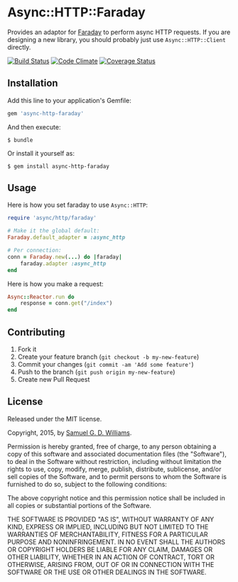 # Async::HTTP::Faraday

Provides an adaptor for [Faraday] to perform async HTTP requests. If you are designing a new library, you should probably just use `Async::HTTP::Client` directly.

[![Build Status](https://secure.travis-ci.org/socketry/async-http-faraday.svg)](http://travis-ci.org/socketry/async-http-faraday)
[![Code Climate](https://codeclimate.com/github/socketry/async-http-faraday.svg)](https://codeclimate.com/github/socketry/async-http-faraday)
[![Coverage Status](https://coveralls.io/repos/socketry/async-http-faraday/badge.svg)](https://coveralls.io/r/socketry/async-http-faraday)

[async]: https://github.com/socketry/async
[async-io]: https://github.com/socketry/async-io
[Faraday]: https://github.com/lostisland/faraday

## Installation

Add this line to your application's Gemfile:

```ruby
gem 'async-http-faraday'
```

And then execute:

	$ bundle

Or install it yourself as:

	$ gem install async-http-faraday

## Usage

Here is how you set faraday to use `Async::HTTP`:

```ruby
require 'async/http/faraday'

# Make it the global default:
Faraday.default_adapter = :async_http

# Per connection:
conn = Faraday.new(...) do |faraday|
	faraday.adapter :async_http
end
```

Here is how you make a request:

```ruby
Async::Reactor.run do
	response = conn.get("/index")
end
```

## Contributing

1. Fork it
2. Create your feature branch (`git checkout -b my-new-feature`)
3. Commit your changes (`git commit -am 'Add some feature'`)
4. Push to the branch (`git push origin my-new-feature`)
5. Create new Pull Request

## License

Released under the MIT license.

Copyright, 2015, by [Samuel G. D. Williams](http://www.codeotaku.com/samuel-williams).

Permission is hereby granted, free of charge, to any person obtaining a copy
of this software and associated documentation files (the "Software"), to deal
in the Software without restriction, including without limitation the rights
to use, copy, modify, merge, publish, distribute, sublicense, and/or sell
copies of the Software, and to permit persons to whom the Software is
furnished to do so, subject to the following conditions:

The above copyright notice and this permission notice shall be included in
all copies or substantial portions of the Software.

THE SOFTWARE IS PROVIDED "AS IS", WITHOUT WARRANTY OF ANY KIND, EXPRESS OR
IMPLIED, INCLUDING BUT NOT LIMITED TO THE WARRANTIES OF MERCHANTABILITY,
FITNESS FOR A PARTICULAR PURPOSE AND NONINFRINGEMENT. IN NO EVENT SHALL THE
AUTHORS OR COPYRIGHT HOLDERS BE LIABLE FOR ANY CLAIM, DAMAGES OR OTHER
LIABILITY, WHETHER IN AN ACTION OF CONTRACT, TORT OR OTHERWISE, ARISING FROM,
OUT OF OR IN CONNECTION WITH THE SOFTWARE OR THE USE OR OTHER DEALINGS IN
THE SOFTWARE.
